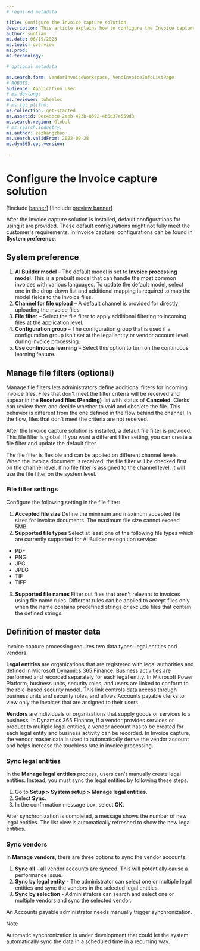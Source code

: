 ```yaml
---
# required metadata

title: Configure the Invoice capture solution
description: This article explains how to configure the Invoice capture solution.
author: sunfzam
ms.date: 06/19/2023
ms.topic: overview
ms.prod: 
ms.technology: 

# optional metadata

ms.search.form: VendorInvoiceWorkspace, VendInvoiceInfoListPage
# ROBOTS: 
audience: Application User
# ms.devlang: 
ms.reviewer: twheeloc
# ms.tgt_pltfrm: 
ms.collection: get-started
ms.assetid: 0ec4dbc0-2eeb-423b-8592-4b5d37e559d3
ms.search.region: Global
# ms.search.industry: 
ms.author: zezhangzhao
ms.search.validFrom: 2022-09-28
ms.dyn365.ops.version: 

---
```


# Configure the Invoice capture solution

[!include [banner](../includes/banner.md)]
[!include [preview banner](../includes/preview-banner.md)]

After the Invoice capture solution is installed, default configurations for using it are provided. These default configurations might not fully meet the customer's requirements. In Invoice capture, configurations can be found in **System preference**.

## System preference

1. **AI Builder model** – The default model is set to **Invoice processing model**. This is a prebuilt model that can handle the most common invoices with various languages. To update the default model, select one in the drop-down list and additional mapping is required to map the model fields to the invoice files. 
2. **Channel for file upload** – A default channel is provided for directly uploading the invoice files.
3. **File filter** – Select the file filter to apply additional filtering to incoming files at the application level.
4. **Configuration group** – The configuration group that is used if a configuration group isn't set at the legal entity or vendor account level during invoice processing.
5. **Use continuous learning** – Select this option to turn on the continuous learning feature.

## Manage file filters (optional)

Manage file filters lets administrators define additional filters for incoming invoice files. Files that don't meet the filter criteria will be received and appear in the **Received files (Pending)** list with status of **Canceled**. Clerks can review them and decide whether to void and obsolete the file. This behavior is different from the one defined in the flow behind the channel. In the flow, files that don't meet the criteria are not received. 

After the Invoice capture solution is installed, a default file filter is provided. This file filter is global. If you want a different filter setting, you can create a file filter and update the default filter.  

The file filter is flexible and can be applied on different channel levels. When the invoice document is received, the file filter will be checked first on the channel level. If no file filter is assigned to the channel level, it will use the file filter on the system level. 

### File filter settings

Configure the following setting in the file filter:

1.	**Accepted file size**
   Define the minimum and maximum accepted file sizes for invoice documents. The maximum file size cannot exceed 5MB.
2.	**Supported file types**
   Select at least one of the following file types which are currently supported for AI Builder recognition service:
 -	PDF
 -	PNG
 -	JPG
 -	JPEG
 -	TIF
 -	TIFF
3.	**Supported file names**
Filter out files that aren't relevant to invoices using file name rules. Different rules can be applied to accept files only when the name contains predefined strings or exclude files that contain the defined strings.

## Definition of master data

Invoice capture processing requires two data types: legal entities and vendors.

**Legal entities** are organizations that are registered with legal authorities and defined in Microsoft Dynamics 365 Finance. Business activities are performed and recorded separately for each legal entity. In Microsoft Power Platform, business units, security roles, and users are linked to conform to the role-based security model. This link controls data access through business units and security roles, and allows Accounts payable clerks to view only the invoices that are assigned to their users.

**Vendors** are individuals or organizations that supply goods or services to a business. In Dynamics 365 Finance, if a vendor provides services or product to multiple legal entities, a vendor account has to be created for each legal entity and business activity can be recorded. In Invoice capture, the vendor master data is used to automatically derive the vendor account and helps increase the touchless rate in invoice processing.

### Sync legal entities

In the **Manage legal entities** process, users can't manually create legal entities. Instead, you must sync the legal entities by following these steps.

1. Go to **Setup \> System setup \> Manage legal entities**.
2. Select **Sync**.
3. In the confirmation message box, select **OK**.

After synchronization is completed, a message shows the number of new legal entities. The list view is automatically refreshed to show the new legal entities.

### Sync vendors
 In **Manage vendors**, there are three options to sync the vendor accounts:
 1. **Sync all** - all vendor accounts are synced. This will potentially cause a performance issue.
 2. **Sync by legal entity** - The administrator can select one or multiple legal entities and sync the vendors in the selected legal entities.
 3. **Sync by selection** - Administrators can search and select one or multiple vendors and sync the selected vendor. 
 
An Accounts payable administrator needs manually trigger synchronization. 
>[!NOTE]
>Automatic synchronization is under development that could let the system automatically sync the data in a scheduled time in a recurring way.
